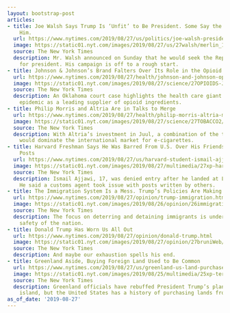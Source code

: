 ```yaml
---
layout: bootstrap-post
articles:
- title: Joe Walsh Says Trump Is ‘Unfit’ to Be President. Some Say the Same About
    Him.
  url: https://www.nytimes.com/2019/08/27/us/politics/joe-walsh-president-racist-tweets.html
  image: https://static01.nyt.com/images/2019/08/27/us/27walsh/merlin_159703446_b46f7cb9-3a45-4b05-8132-2c99f111581e-facebookJumbo.jpg
  source: The New York Times
  description: Mr. Walsh announced on Sunday that he would seek the Republican nomination
    for president. His campaign is off to a rough start.
- title: Johnson & Johnson’s Brand Falters Over Its Role in the Opioid Crisis
  url: https://www.nytimes.com/2019/08/27/health/johnson-and-johnson-opioids-oklahoma.html
  image: https://static01.nyt.com/images/2019/08/27/science/27OPIOIDS-JANDJ1/merlin_159802719_cacfadf5-bfbf-41c6-8b87-594bf0265a79-facebookJumbo.jpg
  source: The New York Times
  description: An Oklahoma court case highlights the health care giant’s role in the
    epidemic as a leading supplier of opioid ingredients.
- title: Philip Morris and Altria Are in Talks to Merge
  url: https://www.nytimes.com/2019/08/27/health/philip-morris-altria-merger-tobacco.html
  image: https://static01.nyt.com/images/2019/08/27/science/27TOBACCO2/27TOBACCO2-facebookJumbo.jpg
  source: The New York Times
  description: With Altria’s investment in Juul, a combination of the tobacco giants
    would dominate the international market for e-cigarettes.
- title: Harvard Freshman Says He Was Barred From U.S. Over His Friends’ Social Media
    Posts
  url: https://www.nytimes.com/2019/08/27/us/harvard-student-ismail-ajjawi.html
  image: https://static01.nyt.com/images/2019/08/27/multimedia/27xp-harvard/27xp-harvard-facebookJumbo.jpg
  source: The New York Times
  description: Ismail Ajjawi, 17, was denied entry after he landed at Logan Airport.
    He said a customs agent took issue with posts written by others.
- title: The Immigration System Is a Mess. Trump’s Policies Are Making It Worse.
  url: https://www.nytimes.com/2019/08/27/opinion/trump-immigration.html
  image: https://static01.nyt.com/images/2019/08/26/opinion/26immigration/26immigration-facebookJumbo.jpg
  source: The New York Times
  description: The focus on deterring and detaining immigrants is undermining the
    safety of the nation.
- title: Donald Trump Has Worn Us All Out
  url: https://www.nytimes.com/2019/08/27/opinion/donald-trump.html
  image: https://static01.nyt.com/images/2019/08/27/opinion/27bruniWeb/27bruniWeb-facebookJumbo.jpg
  source: The New York Times
  description: And maybe our exhaustion spells his end.
- title: Greenland Aside, Buying Foreign Land Used to Be Common
  url: https://www.nytimes.com/2019/08/27/us/greenland-us-land-purchases.html
  image: https://static01.nyt.com/images/2019/08/25/multimedia/25xp-territories7/25xp-territories7-facebookJumbo.jpg
  source: The New York Times
  description: Greenland officials have rebuffed President Trump’s plan to buy the
    island, but the United States has a history of purchasing lands from other countries.
as_of_date: '2019-08-27'
---
```



